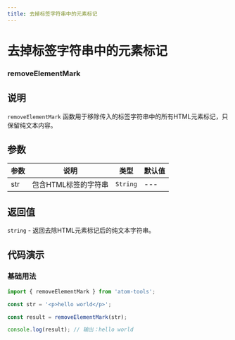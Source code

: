 ```yaml
---
title: 去掉标签字符串中的元素标记
---
```


# 去掉标签字符串中的元素标记

### removeElementMark

## 说明
`removeElementMark` 函数用于移除传入的标签字符串中的所有HTML元素标记，只保留纯文本内容。

## 参数

| 参数 | 说明                 | 类型     | 默认值 |
| ---- | -------------------- | -------- | ------ |
| str  | 包含HTML标签的字符串 | `String` | ---    |

## 返回值

`string` - 返回去除HTML元素标记后的纯文本字符串。

## 代码演示

### 基础用法

```ts
import { removeElementMark } from 'atom-tools';

const str = '<p>hello world</p>';

const result = removeElementMark(str);

console.log(result); // 输出：hello world

```


    
